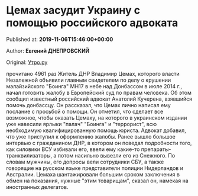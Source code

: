 
# Цемах засудит Украину с помощью российского адвоката

Published at: **2019-11-06T15:46:00+00:00**

Author: **Евгений ДНЕПРОВСКИЙ**

Original: [Утро.ру](https://utro.ru/life/2019/11/06/1423556.shtml)

прочитано 4961 раз
Житель ДНР Владимир Цемах, которого власти Незалежной объявили главным свидетелем по делу о крушении малайзийского "Боинга" MH17 в небе над Донбассом в июле 2014 г., начал готовить жалобу в Европейский суд по правам человека. Об этом сообщил известный российский адвокат Анатолий Кучерена, взявшийся помочь донбассцу.
Он рассказал, что Цемах лично написал ему послание с просьбой о помощи.
Он отметил, что сделает все возможное, чтобы оказать Цемаху, на которого в украинском издании уже навесили ярлыки "палач" "Боинга" и "террорист", всю необходимую квалифицированную помощь юриста. Адвокат добавил, что уже приступил к оформлению жалобы.
Ранее вышло большое интервью с гражданином ДНР, в котором он поведал подробности того, как силовики ВСУ избивали его, ввели ему какие-то препараты-транквилизаторы, а потом насильно вывезли его из Снежного. По словам мужчины, его допросы вели сотрудники СБУ, а также говорящие на русском языке представители полиции Нидерландов и Австралии. Цемаха шантажировали большим сроком заключения в обмен на показания, нужные "этим товарищам", сказал он, намекая на иностранных делегатов.
